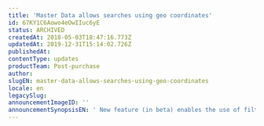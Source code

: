 ```yaml
---
title: 'Master Data allows searches using geo coordinates'
id: 67KY1C6Aowo4eOwIIuc6yE
status: ARCHIVED
createdAt: 2018-05-03T18:47:16.773Z
updatedAt: 2019-12-31T15:14:02.726Z
publishedAt: 
contentType: updates
productTeam: Post-purchase
author: 
slugEN: master-data-allows-searches-using-geo-coordinates
locale: en
legacySlug: 
announcementImageID: ''
announcementSynopsisEN: ' New feature (in beta) enables the use of filters and the ability to organize files based on their geographic position.'
---
```



